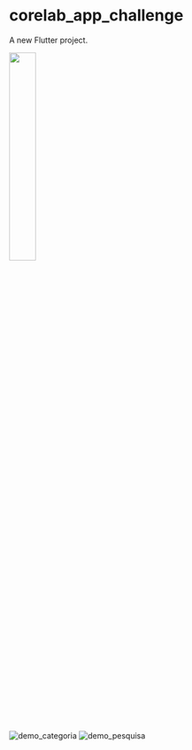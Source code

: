 # corelab_app_challenge

A new Flutter project.

<img src="https://github.com/bxedy/corelab_app_challenge/assets/86973277/8af550f4-99d5-4ed5-9a89-8ee61514b71a.gif" width="31%">

![demo_categoria](https://github.com/bxedy/corelab_app_challenge/assets/86973277/8af550f4-99d5-4ed5-9a89-8ee61514b71a)
![demo_pesquisa](https://github.com/bxedy/corelab_app_challenge/assets/86973277/7a17d3da-38ee-49d3-b694-8fbcf1269313)
